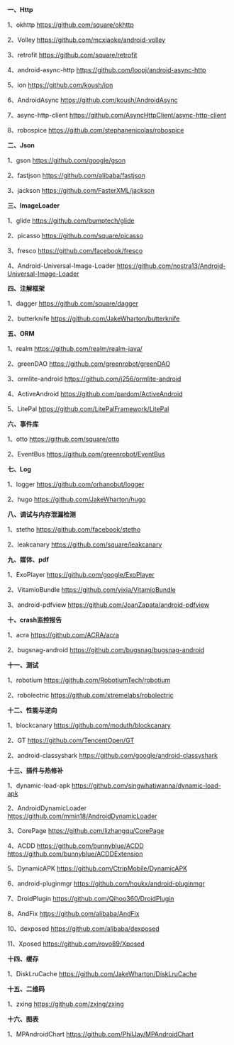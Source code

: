 **一、Http**

1、okhttp
https://github.com/square/okhttp

2、Volley
https://github.com/mcxiaoke/android-volley

3、retrofit
https://github.com/square/retrofit

4、android-async-http
https://github.com/loopj/android-async-http


5、ion
https://github.com/koush/ion

6、AndroidAsync
https://github.com/koush/AndroidAsync

7、async-http-client
https://github.com/AsyncHttpClient/async-http-client

8、robospice
https://github.com/stephanenicolas/robospice

**二、Json**

1、gson
https://github.com/google/gson

2、fastjson
https://github.com/alibaba/fastjson

3、jackson
https://github.com/FasterXML/jackson

**三、ImageLoader**

1、glide
https://github.com/bumptech/glide

2、picasso
https://github.com/square/picasso

3、fresco
https://github.com/facebook/fresco

4、Android-Universal-Image-Loader
https://github.com/nostra13/Android-Universal-Image-Loader

**四、注解框架**

1、dagger
https://github.com/square/dagger

2、butterknife
https://github.com/JakeWharton/butterknife

**五、ORM**

1、realm
https://github.com/realm/realm-java/

2、greenDAO
https://github.com/greenrobot/greenDAO

3、ormlite-android
https://github.com/j256/ormlite-android

4、ActiveAndroid
https://github.com/pardom/ActiveAndroid

5、LitePal
https://github.com/LitePalFramework/LitePal

**六、事件库**

1、otto
https://github.com/square/otto

2、EventBus
https://github.com/greenrobot/EventBus

**七、Log**

1、logger
https://github.com/orhanobut/logger

2、hugo
https://github.com/JakeWharton/hugo

**八、调试与内存泄漏检测**

1、stetho
https://github.com/facebook/stetho

2、leakcanary
https://github.com/square/leakcanary

**九、媒体、pdf**

1、ExoPlayer
https://github.com/google/ExoPlayer

2、VitamioBundle
https://github.com/yixia/VitamioBundle

3、android-pdfview
https://github.com/JoanZapata/android-pdfview

**十、crash监控报告**

1、acra
https://github.com/ACRA/acra

2、bugsnag-android
https://github.com/bugsnag/bugsnag-android

**十一、测试**

1、robotium
https://github.com/RobotiumTech/robotium

2、robolectric
https://github.com/xtremelabs/robolectric

**十二、性能与逆向**

1、blockcanary
https://github.com/moduth/blockcanary

2、GT
https://github.com/TencentOpen/GT

2、android-classyshark
https://github.com/google/android-classyshark


**十三、插件与热修补**

1、dynamic-load-apk
https://github.com/singwhatiwanna/dynamic-load-apk

2、AndroidDynamicLoader
https://github.com/mmin18/AndroidDynamicLoader 

3、CorePage
https://github.com/lizhangqu/CorePage

4、ACDD 
https://github.com/bunnyblue/ACDD 
https://github.com/bunnyblue/ACDDExtension

5、DynamicAPK
https://github.com/CtripMobile/DynamicAPK

6、android-pluginmgr
https://github.com/houkx/android-pluginmgr

7、DroidPlugin
https://github.com/Qihoo360/DroidPlugin

8、AndFix
https://github.com/alibaba/AndFix

10、dexposed
https://github.com/alibaba/dexposed

11、Xposed
https://github.com/rovo89/Xposed


**十四、缓存**

1、DiskLruCache
https://github.com/JakeWharton/DiskLruCache

**十五、二维码**

1、zxing
https://github.com/zxing/zxing

**十六、图表**

1、MPAndroidChart
https://github.com/PhilJay/MPAndroidChart


